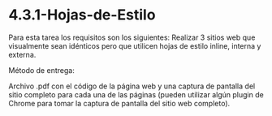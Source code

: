 # 4.3.1-Hojas-de-Estilo
Para esta tarea los requisitos son los siguientes:  Realizar 3 sitios web que visualmente sean idénticos pero que utilicen hojas de estilo inline, interna y externa.

Método de entrega:

Archivo .pdf con el código de la página web y una captura de pantalla del sitio completo para cada una de las páginas (pueden utilizar algún plugin de Chrome para tomar la captura de pantalla del sitio web completo).
